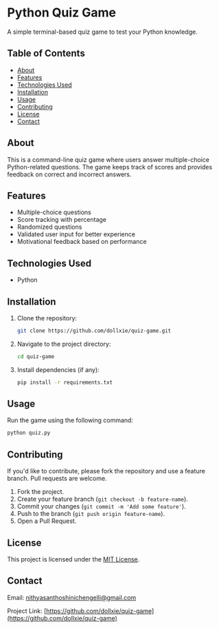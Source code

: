 # Python Quiz Game

A simple terminal-based quiz game to test your Python knowledge.

## Table of Contents
- [About](#about)
- [Features](#features)
- [Technologies Used](#technologies-used)
- [Installation](#installation)
- [Usage](#usage)
- [Contributing](#contributing)
- [License](#license)
- [Contact](#contact)

## About

This is a command-line quiz game where users answer multiple-choice Python-related questions. The game keeps track of scores and provides feedback on correct and incorrect answers.

## Features

- Multiple-choice questions
- Score tracking with percentage
- Randomized questions
- Validated user input for better experience
- Motivational feedback based on performance

## Technologies Used

- Python

## Installation

1. Clone the repository:
   ```bash
   git clone https://github.com/dollxie/quiz-game.git
   ```
2. Navigate to the project directory:
   ```bash
   cd quiz-game
   ```
3. Install dependencies (if any):
   ```bash
   pip install -r requirements.txt
   ```

## Usage

Run the game using the following command:
```bash
python quiz.py
```

## Contributing

If you'd like to contribute, please fork the repository and use a feature branch. Pull requests are welcome.

1. Fork the project.
2. Create your feature branch (`git checkout -b feature-name`).
3. Commit your changes (`git commit -m 'Add some feature'`).
4. Push to the branch (`git push origin feature-name`).
5. Open a Pull Request.

## License

This project is licensed under the [MIT License](LICENSE).

## Contact

Email: [nithyasanthoshinichengelli@gmail.com](mailto:nithyasanthoshinichengelli@gmail.com)

Project Link: [https://github.com/dollxie/quiz-game](https://github.com/dollxie/quiz-game)

